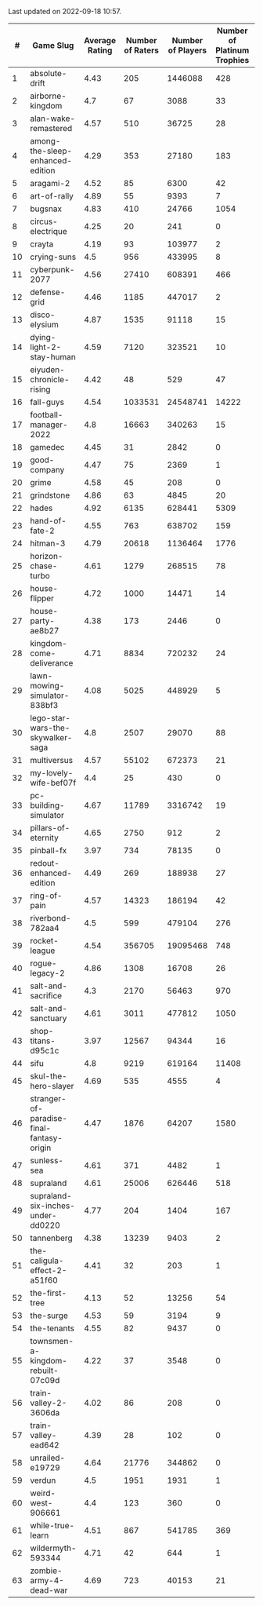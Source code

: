 Last updated on 2022-09-18 10:57.


|#|Game Slug|Average Rating|Number of Raters|Number of Players|Number of Platinum Trophies|Max Rarity (%)|
|---|---|---|---|---|---|---|
|1|absolute-drift|4.43|205|1446088|428|10|
|2|airborne-kingdom|4.7|67|3088|33|55|
|3|alan-wake-remastered|4.57|510|36725|28|3|
|4|among-the-sleep-enhanced-edition|4.29|353|27180|183|45|
|5|aragami-2|4.52|85|6300|42|92|
|6|art-of-rally|4.89|55|9393|7|95|
|7|bugsnax|4.83|410|24766|1054|96|
|8|circus-electrique|4.25|20|241|0|91|
|9|crayta|4.19|93|103977|2|22|
|10|crying-suns|4.5|956|433995|8|65|
|11|cyberpunk-2077|4.56|27410|608391|466|60|
|12|defense-grid|4.46|1185|447017|2|79|
|13|disco-elysium|4.87|1535|91118|15|28|
|14|dying-light-2-stay-human|4.59|7120|323521|10|49|
|15|eiyuden-chronicle-rising|4.42|48|529|47|89|
|16|fall-guys|4.54|1033531|24548741|14222|90|
|17|football-manager-2022|4.8|16663|340263|15|47|
|18|gamedec|4.45|31|2842|0|59|
|19|good-company|4.47|75|2369|1|59|
|20|grime|4.58|45|208|0|94|
|21|grindstone|4.86|63|4845|20|98|
|22|hades|4.92|6135|628441|5309|89|
|23|hand-of-fate-2|4.55|763|638702|159|72|
|24|hitman-3|4.79|20618|1136464|1776|48|
|25|horizon-chase-turbo|4.61|1279|268515|78|83|
|26|house-flipper|4.72|1000|14471|14|93|
|27|house-party-ae8b27|4.38|173|2446|0|18|
|28|kingdom-come-deliverance|4.71|8834|720232|24|30|
|29|lawn-mowing-simulator-838bf3|4.08|5025|448929|5|93|
|30|lego-star-wars-the-skywalker-saga|4.8|2507|29070|88|98|
|31|multiversus|4.57|55102|672373|21|83|
|32|my-lovely-wife-bef07f|4.4|25|430|0|99|
|33|pc-building-simulator|4.67|11789|3316742|19|47|
|34|pillars-of-eternity|4.65|2750|912|2|79|
|35|pinball-fx|3.97|734|78135|0|87|
|36|redout-enhanced-edition|4.49|269|188938|27|40|
|37|ring-of-pain|4.57|14323|186194|42|97|
|38|riverbond-782aa4|4.5|599|479104|276|69|
|39|rocket-league|4.54|356705|19095468|748|73|
|40|rogue-legacy-2|4.86|1308|16708|26|36|
|41|salt-and-sacrifice|4.3|2170|56463|970|91|
|42|salt-and-sanctuary|4.61|3011|477812|1050|83|
|43|shop-titans-d95c1c|3.97|12567|94344|16|99|
|44|sifu|4.8|9219|619164|11408|90|
|45|skul-the-hero-slayer|4.69|535|4555|4|96|
|46|stranger-of-paradise-final-fantasy-origin|4.47|1876|64207|1580|98|
|47|sunless-sea|4.61|371|4482|1|38|
|48|supraland|4.61|25006|626446|518|100|
|49|supraland-six-inches-under-dd0220|4.77|204|1404|167|99|
|50|tannenberg|4.38|13239|9403|2|62|
|51|the-caligula-effect-2-a51f60|4.41|32|203|1|98|
|52|the-first-tree|4.13|52|13256|54|85|
|53|the-surge|4.53|59|3194|9|94|
|54|the-tenants|4.55|82|9437|0|97|
|55|townsmen-a-kingdom-rebuilt-07c09d|4.22|37|3548|0|67|
|56|train-valley-2-3606da|4.02|86|208|0|88|
|57|train-valley-ead642|4.39|28|102|0|78|
|58|unrailed-e19729|4.64|21776|344862|0|38|
|59|verdun|4.5|1951|1931|1|55|
|60|weird-west-906661|4.4|123|360|0|73|
|61|while-true-learn|4.51|867|541785|369|93|
|62|wildermyth-593344|4.71|42|644|1|91|
|63|zombie-army-4-dead-war|4.69|723|40153|21|66|
